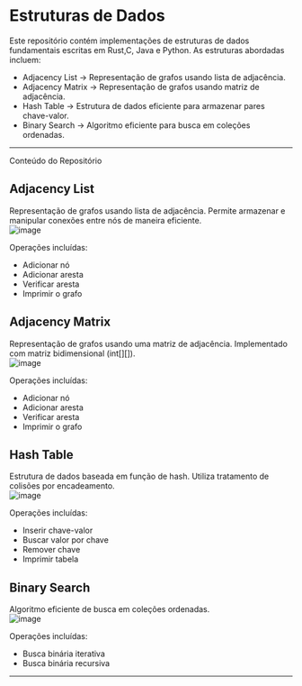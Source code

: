 # Estruturas de Dados

Este repositório contém implementações de estruturas de dados fundamentais escritas em Rust,C, Java e Python. As estruturas abordadas incluem:

- Adjacency List → Representação de grafos usando lista de adjacência.
- Adjacency Matrix → Representação de grafos usando matriz de adjacência.
- Hash Table → Estrutura de dados eficiente para armazenar pares chave-valor.
- Binary Search → Algoritmo eficiente para busca em coleções ordenadas.

<hr>

Conteúdo do Repositório

## Adjacency List
Representação de grafos usando lista de adjacência.
Permite armazenar e manipular conexões entre nós de maneira eficiente.<br>
![image](https://github.com/user-attachments/assets/87cc1ec3-9291-4016-91f2-84f52fa2b974)

Operações incluídas:
- Adicionar nó
- Adicionar aresta
- Verificar aresta
- Imprimir o grafo

## Adjacency Matrix
Representação de grafos usando uma matriz de adjacência.
Implementado com matriz bidimensional (int[][]).<br>
![image](https://github.com/user-attachments/assets/bda70d01-95b9-4dca-b49c-6f5258d02b29)

Operações incluídas:
- Adicionar nó
- Adicionar aresta
- Verificar aresta
- Imprimir o grafo

## Hash Table
Estrutura de dados baseada em função de hash.
Utiliza tratamento de colisões por encadeamento.<br>
![image](https://github.com/user-attachments/assets/4fbcd8dd-4fa0-4be4-8da2-16002119cb7a)

Operações incluídas:
- Inserir chave-valor
- Buscar valor por chave
- Remover chave
- Imprimir tabela

## Binary Search
Algoritmo eficiente de busca em coleções ordenadas.<br>
![image](https://github.com/user-attachments/assets/32eb62f8-d420-468d-a766-3700e54a3b05)

Operações incluídas:
- Busca binária iterativa
- Busca binária recursiva

<hr>


